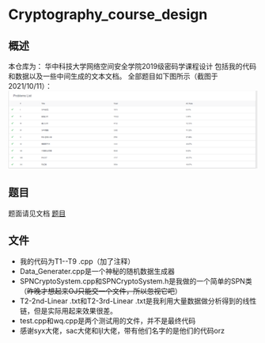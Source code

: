 # Cryptography_course_design

## 概述
本仓库为： 华中科技大学网络空间安全学院2019级密码学课程设计
包括我的代码和数据以及一些中间生成的文本文档。
全部题目如下图所示（截图于2021/10/11）：    
![全部题目](README.assets/全部题目.png)

## 题目

题面请见文档 [题目](./题目.docx)

## 文件
* 我的代码为T1--T9 .cpp（加了注释）
* Data_Generater.cpp是一个神秘的随机数据生成器
* SPNCryptoSystem.cpp和SPNCryptoSystem.h是我做的一个简单的SPN类（~~昨晚才想起来OJ只能交一个文件，所以忽视它吧~~）
* T2-2nd-Linear .txt和T2-3rd-Linear .txt是我利用大量数据做分析得到的线性链，但是实际用起来效果很差。
* test.cpp和wq.cpp是两个测试用的文件，并不是最终代码
* 感谢syx大佬，sac大佬和ljl大佬，带有他们名字的是他们的代码orz
